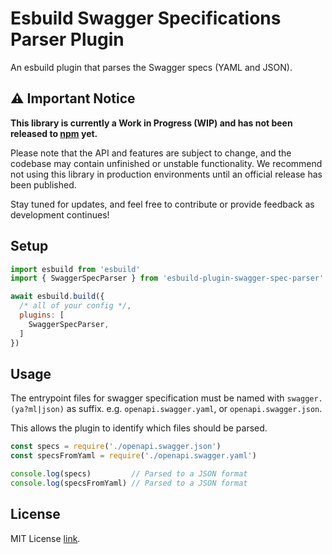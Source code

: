 # Esbuild Swagger Specifications Parser Plugin 

An esbuild plugin that parses the Swagger specs (YAML and JSON). 

## ⚠️ Important Notice

**This library is currently a Work in Progress (WIP) and has not been released to [npm](https://www.npmjs.com/) yet.**

Please note that the API and features are subject to change, and the codebase may contain unfinished or unstable functionality. We recommend not using this library in production environments until an official release has been published.

Stay tuned for updates, and feel free to contribute or provide feedback as development continues!


## Setup

```js
import esbuild from 'esbuild'
import { SwaggerSpecParser } from 'esbuild-plugin-swagger-spec-parser'

await esbuild.build({
  /* all of your config */,
  plugins: [
    SwaggerSpecParser,
  ]
})
```

## Usage
The entrypoint files for swagger specification must be named with `swagger.(ya?ml|json)` as suffix. e.g. `openapi.swagger.yaml`, or `openapi.swagger.json`. 

This allows the plugin to identify which files should be parsed. 

```js
const specs = require('./openapi.swagger.json')
const specsFromYaml = require('./openapi.swagger.yaml')

console.log(specs)         // Parsed to a JSON format 
console.log(specsFromYaml) // Parsed to a JSON format 
```

## License 
MIT License [link](./LICENSE).
